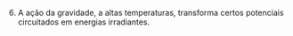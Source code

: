 ﻿6. A ação da gravidade, a altas temperaturas, transforma certos potenciais circuitados em energias irradiantes.